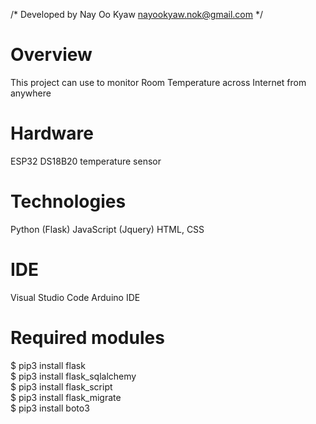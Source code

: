 /*
    Developed by Nay Oo Kyaw
    nayookyaw.nok@gmail.com
*/
# Overview
This project can use to monitor Room Temperature across Internet from anywhere <br>

# Hardware
ESP32
DS18B20 temperature sensor

# Technologies
Python (Flask)
JavaScript (Jquery)
HTML, CSS

# IDE
Visual Studio Code
Arduino IDE

# Required modules

$ pip3 install flask <br>
$ pip3 install flask_sqlalchemy <br>
$ pip3 install flask_script <br>
$ pip3 install flask_migrate <br>
$ pip3 install boto3 <br>

